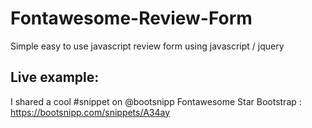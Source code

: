 # Fontawesome-Review-Form
Simple easy to use javascript review form using javascript / jquery

## Live example:
I shared a cool #snippet on @bootsnipp  Fontawesome Star Bootstrap : https://bootsnipp.com/snippets/A34ay 

